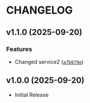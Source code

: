# CHANGELOG

<!-- version list -->

## v1.1.0 (2025-09-20)

### Features

- Changed service2
  ([`a7b879e`](https://github.com/jetpans/AVL-zadatak/commit/a7b879ef7cc645710d3e10c1eabfff078e8449af))


## v1.0.0 (2025-09-20)

- Initial Release
